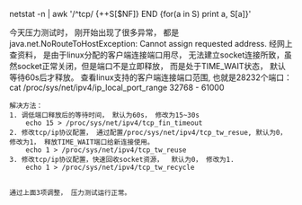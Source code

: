 netstat -n | awk '/^tcp/ {++S[$NF]} END {for(a in S) print a, S[a]}'   


今天压力测试时， 刚开始出现了很多异常， 都是 java.net.NoRouteToHostException: Cannot assign requested address. 
经网上查资料， 是由于linux分配的客户端连接端口用尽， 无法建立socket连接所致，虽然socket正常关闭，但是端口不是立即释放， 而是处于TIME_WAIT状态， 默认等待60s后才释放。
    查看linux支持的客户端连接端口范围, 也就是28232个端口： 
        cat  /proc/sys/net/ipv4/ip_local_port_range
        32768 - 61000
    
    解决方法：
    1. 调低端口释放后的等待时间， 默认为60s， 修改为15~30s
        echo 15 > /proc/sys/net/ipv4/tcp_fin_timeout
    2. 修改tcp/ip协议配置， 通过配置/proc/sys/net/ipv4/tcp_tw_resue, 默认为0， 修改为1， 释放TIME_WAIT端口给新连接使用。
        echo 1 > /proc/sys/net/ipv4/tcp_tw_reuse
    3. 修改tcp/ip协议配置，快速回收socket资源，  默认为0， 修改为1.
        echo 1 > /proc/sys/net/ipv4/tcp_tw_recycle


    通过上面3项调整， 压力测试运行正常。

